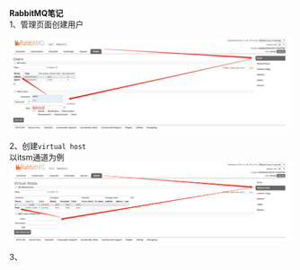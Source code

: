 **RabbitMQ笔记**  
1、管理页面创建用户  

![admin](./img/admin.jpg "添加用户")  

2、创建`virtual host`  
以itsm通道为例  
![admin](./img/virtual_host.png "添加用户")  

3、